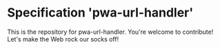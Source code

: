
# Specification 'pwa-url-handler'

This is the repository for pwa-url-handler. You're welcome to contribute! Let's make the Web rock our socks
off!
